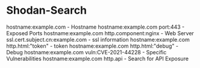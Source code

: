 # Shodan-Search

hostname:example.com                           - Hostname
hostname:example.com port:443                  - Exposed Ports
hostname:example.com http.component:nginx      - Web Server
ssl.cert.subject.cn:example.com                 - ssl information
hostname:example.com http.html:"token"          - token
hostname:example.com http.html:"debug"          - Debug
hostname:example.com vuln:CVE-2021-44228        - Specific Vulnerabilities
hostname:example.com http.api                   - Search for API Exposure
